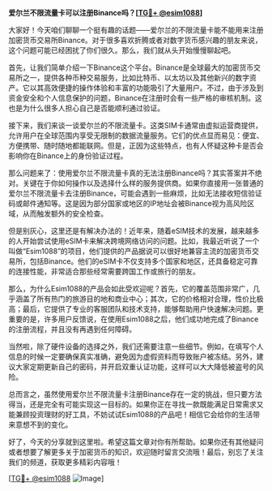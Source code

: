 **爱尔兰不限流量卡可以注册Binance吗？[[TG💪+ @esim1088](https://t.me/s/esim1088)]**

大家好！今天咱们聊聊一个挺有趣的话题——爱尔兰的不限流量卡能不能用来注册加密货币交易所Binance。对于很多喜欢折腾或者对数字货币感兴趣的朋友来说，这个问题可能已经困扰了你们很久。那么，我们就从头开始慢慢聊起吧。

首先，让我们简单介绍一下Binance这个平台。Binance是全球最大的加密货币交易所之一，提供各种币种交易服务，比如比特币、以太坊以及其他新兴的数字资产。它以其高效便捷的操作体验和丰富的功能吸引了大量用户。不过，由于涉及到资金安全和个人信息保护的问题，Binance在注册时会有一些严格的审核机制。这也是为什么很多人担心自己是否能顺利通过验证。

接下来，我们来谈一谈爱尔兰的不限流量卡。这类SIM卡通常由虚拟运营商提供，允许用户在全球范围内享受无限制的数据流量服务。它们的优点显而易见：便宜、方便携带、随时随地都能联网。但是，正因为这些特点，也有人怀疑这种卡是否会影响你在Binance上的身份验证过程。

那么问题来了：使用爱尔兰不限流量卡真的无法注册Binance吗？其实答案并不绝对。关键在于你如何操作以及选择什么样的服务提供商。如果你直接用一张普通的爱尔兰不限流量卡去注册Binance，可能会遇到一些麻烦，比如无法接收短信验证码或邮件通知等。这是因为部分国家或地区的IP地址会被Binance视为高风险区域，从而触发额外的安全检查。

但是别灰心，这里还是有解决办法的！近年来，随着eSIM技术的发展，越来越多的人开始尝试使用eSIM卡来解决跨境网络访问的问题。比如，我最近听说了一个叫做“Esim1088”的项目，他们提供的产品据说可以很好地兼容主流的加密货币交易所，包括Binance。他们的eSIM卡不仅支持多个国家和地区，还具备稳定可靠的连接性能，非常适合那些经常需要跨国工作或旅行的朋友。

那么，为什么Esim1088的产品会如此受欢迎呢？首先，它的覆盖范围非常广，几乎涵盖了所有热门的旅游目的地和商业中心；其次，它的价格相对合理，性价比极高；最后，它提供了专业的客服团队和技术支持，能够帮助用户快速解决问题。更重要的是，许多用户反馈说，在使用Esim1088之后，他们成功地完成了Binance的注册流程，并且没有再遇到任何障碍。

当然啦，除了硬件设备的选择之外，我们还需要注意一些细节。例如，在填写个人信息的时候一定要确保真实准确，避免因为虚假资料而导致账户被冻结。另外，建议大家定期更新自己的密码，并开启双重认证功能，这样可以大大降低被盗号的风险。

总而言之，虽然使用爱尔兰不限流量卡注册Binance存在一定的挑战，但只要方法得当，还是完全有可能实现这一目标的。如果你正在寻找一款既能满足日常需求又能兼顾投资理财的好工具，不妨试试Esim1088的产品吧！相信它会给你的生活带来意想不到的变化。

好了，今天的分享就到这里啦。希望这篇文章对你有所帮助。如果你还有其他疑问或者想要了解更多关于加密货币的知识，欢迎随时留言交流哦！最后，别忘了关注我们的频道，获取更多精彩内容哦！

[[TG💪+ @esim1088](https://t.me/s/esim1088) ![Image](https://i.postimg.cc/4NQfJmqS/Snipaste-2025-05-13-00-14-12.png)]